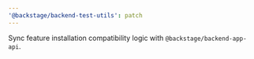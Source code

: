 ```yaml
---
'@backstage/backend-test-utils': patch
---
```


Sync feature installation compatibility logic with `@backstage/backend-app-api`.
